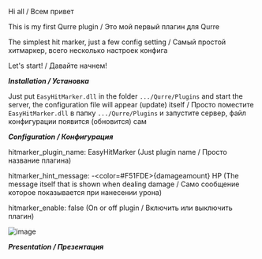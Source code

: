 Hi all / Всем привет

This is my first Qurre plugin / Это мой первый плагин для Qurre


The simplest hit marker, just a few config setting / Самый простой хитмаркер, всего несколько настроек конфига

Let's start! / Давайте начнем!


<b><i>Installation / Установка</i></b>

Just put <code>EasyHitMarker.dll</code> in the folder <code>.../Qurre/Plugins</code> and start the server, the configuration file will appear (update) itself / Просто поместите <code>EasyHitMarker.dll</code> в папку <code>.../Qurre/Plugins</code> и запустите сервер, файл конфигурации появится (обновится) сам


<b><i>Configuration / Конфигурация</i></b>

hitmarker_plugin_name: EasyHitMarker (Just plugin name / Просто название плагина)

hitmarker_hint_message: -<color=#F51FDE>{damageamount}</color> HP (The message itself that is shown when dealing damage / Само сообщение которое показывается при нанесении урона)

hitmarker_enable: false (On or off plugin / Включить или выключить плагин)

![image](https://user-images.githubusercontent.com/57017651/178624274-c3267af9-d4f2-4532-b9f6-894cc7661114.png)


<b><i>Presentation / Презентация</i></b>
